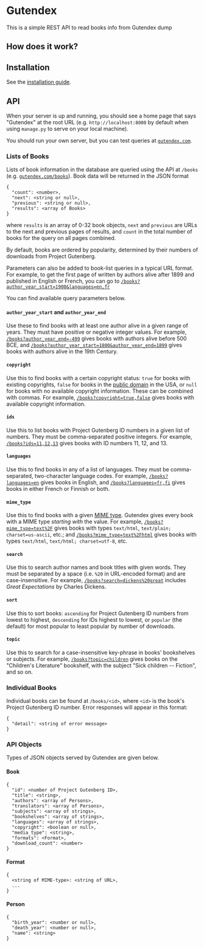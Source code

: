 Gutendex
========

This is a simple REST API to read books info from Gutendex dump





How does it work?
-----------------


Installation
------------

See the [installation guide](https://github.com/garethbjohnson/gutendex/wiki/Installation-Guide).


API
---

When your server is up and running, you should see a home page that says "Gutendex" at the root URL
(e.g. `http://localhost:8000` by default when using `manage.py` to serve on your local machine).

You should run your own server, but you can test queries at [`gutendex.com`](http://gutendex.com).


### Lists of Books

Lists of book information in the database are queried using the API at `/books` (e.g.
[`gutendex.com/books`](http://gutendex.com/books)). Book data will be returned in the JSON format

```
{
  "count": <number>,
  "next": <string or null>,
  "previous": <string or null>,
  "results": <array of Books>
}
```

where `results` is an array of 0-32 book objects, `next` and `previous` are URLs to the next and
previous pages of results, and `count` in the total number of books for the query on all pages
combined.

By default, books are ordered by popularity, determined by their numbers of downloads from Project
Gutenberg.

Parameters can also be added to book-list queries in a typical URL format. For example, to get the
first page of written by authors alive after 1899 and published in English or French, you can go to
[`/books?author_year_start=1900&languages=en,fr`](http://gutendex.com/books?author_year_start=1900&languages=en,fr)

You can find available query parameters below.

#### `author_year_start` and `author_year_end`
Use these to find books with at least one author alive in a given range of years. They must have
positive or negative integer values. For example,
[`/books?author_year_end=-499`](http://gutendex.com/books?author_year_end=-499) gives books with
authors alive before 500 BCE, and
[`/books?author_year_start=1800&author_year_end=1899`](http://gutendex.com/books?author_year_start=1800&author_year_end=1899)
gives books with authors alive in the 19th Century.

#### `copyright`
Use this to find books with a certain copyright status: `true` for books with existing copyrights,
`false` for books in the [public domain](https://en.wikipedia.org/wiki/Public_domain) in the USA, or
`null` for books with no available copyright information. These can be combined with commas. For
example, [`/books?copyright=true,false`](http://gutendex.com/books?copyright=true,false) gives books
with available copyright information.

#### `ids`
Use this to list books with Project Gutenberg ID numbers in a given list of numbers. They must be
comma-separated positive integers. For example,
[`/books?ids=11,12,13`](http://gutendex.com/books?ids=11,12,13) gives books with ID numbers 11, 12,
and 13.

#### `languages`
Use this to find books in any of a list of languages. They must be comma-separated, two-character
language codes. For example, [`/books?languages=en`](http://gutendex.com/books?languages=en) gives
books in English, and [`/books?languages=fr,fi`](http://gutendex.com/books?languages=fr,fi) gives
books in either French or Finnish or both.

#### `mime_type`
Use this to find books with a given [MIME type](https://en.wikipedia.org/wiki/Media_type). Gutendex
gives every book with a MIME type *starting with* the value. For example,
[`/books?mime_type=text%2F`](http://gutendex.com/books?mime_type=text%2F) gives books with types
`text/html`, `text/plain; charset=us-ascii`, etc.; and
[`/books?mime_type=text%2Fhtml`](http://gutendex.com/books?mime_type=text%2Fhtml) gives books with
types `text/html`, `text/html; charset=utf-8`, etc.

#### `search`
Use this to search author names and book titles with given words. They must be separated by a space
(i.e. `%20` in URL-encoded format) and are case-insensitive. For example,
[`/books?search=dickens%20great`](http://gutendex.com/books?search=dickens%20great) includes *Great
Expectations* by Charles Dickens.

#### `sort`
Use this to sort books: `ascending` for Project Gutenberg ID numbers from lowest to highest,
`descending` for IDs highest to lowest, or `popular` (the default) for most popular to least
popular by number of downloads.

#### `topic`
Use this to search for a case-insensitive key-phrase in books' bookshelves or subjects. For example,
[`/books?topic=children`](http://gutendex.com/books?topic=children) gives books on the "Children's
Literature" bookshelf, with the subject "Sick children -- Fiction", and so on.


### Individual Books

Individual books can be found at `/books/<id>`, where `<id>` is the book's Project Gutenberg ID
number. Error responses will appear in this format:

```
{
  "detail": <string of error message>
}
```


### API Objects


Types of JSON objects served by Gutendex are given below.


#### Book

```
{
  "id": <number of Project Gutenberg ID>,
  "title": <string>,
  "authors": <array of Persons>,
  "translators": <array of Persons>,
  "subjects": <array of strings>,
  "bookshelves": <array of strings>,
  "languages": <array of strings>,
  "copyright": <boolean or null>,
  "media_type": <string>,
  "formats": <Format>,
  "download_count": <number>
}
```


#### Format

```
{
  <string of MIME-type>: <string of URL>,
  ...
}
```


#### Person

```
{
  "birth_year": <number or null>,
  "death_year": <number or null>,
  "name": <string>
}
```
